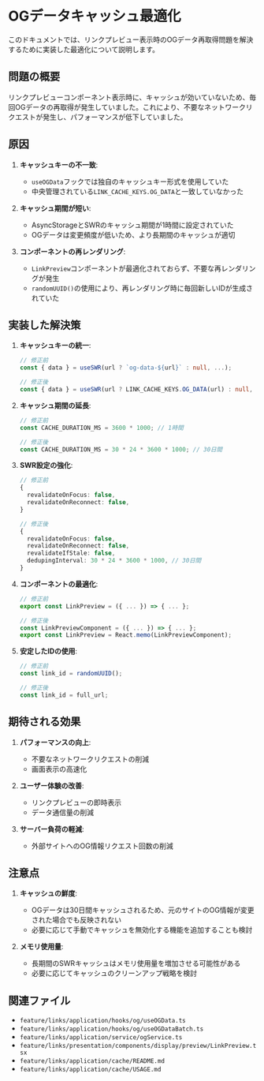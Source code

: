 # OGデータキャッシュ最適化

このドキュメントでは、リンクプレビュー表示時のOGデータ再取得問題を解決するために実装した最適化について説明します。

## 問題の概要

リンクプレビューコンポーネント表示時に、キャッシュが効いていないため、毎回OGデータの再取得が発生していました。これにより、不要なネットワークリクエストが発生し、パフォーマンスが低下していました。

## 原因

1. **キャッシュキーの不一致**:

   - `useOGData`フックでは独自のキャッシュキー形式を使用していた
   - 中央管理されている`LINK_CACHE_KEYS.OG_DATA`と一致していなかった

2. **キャッシュ期間が短い**:

   - AsyncStorageとSWRのキャッシュ期間が1時間に設定されていた
   - OGデータは変更頻度が低いため、より長期間のキャッシュが適切

3. **コンポーネントの再レンダリング**:
   - `LinkPreview`コンポーネントが最適化されておらず、不要な再レンダリングが発生
   - `randomUUID()`の使用により、再レンダリング時に毎回新しいIDが生成されていた

## 実装した解決策

1. **キャッシュキーの統一**:

   ```typescript
   // 修正前
   const { data } = useSWR(url ? `og-data-${url}` : null, ...);

   // 修正後
   const { data } = useSWR(url ? LINK_CACHE_KEYS.OG_DATA(url) : null, ...);
   ```

2. **キャッシュ期間の延長**:

   ```typescript
   // 修正前
   const CACHE_DURATION_MS = 3600 * 1000; // 1時間

   // 修正後
   const CACHE_DURATION_MS = 30 * 24 * 3600 * 1000; // 30日間
   ```

3. **SWR設定の強化**:

   ```typescript
   // 修正前
   {
     revalidateOnFocus: false,
     revalidateOnReconnect: false,
   }

   // 修正後
   {
     revalidateOnFocus: false,
     revalidateOnReconnect: false,
     revalidateIfStale: false,
     dedupingInterval: 30 * 24 * 3600 * 1000, // 30日間
   }
   ```

4. **コンポーネントの最適化**:

   ```typescript
   // 修正前
   export const LinkPreview = ({ ... }) => { ... };

   // 修正後
   const LinkPreviewComponent = ({ ... }) => { ... };
   export const LinkPreview = React.memo(LinkPreviewComponent);
   ```

5. **安定したIDの使用**:

   ```typescript
   // 修正前
   const link_id = randomUUID();

   // 修正後
   const link_id = full_url;
   ```

## 期待される効果

1. **パフォーマンスの向上**:

   - 不要なネットワークリクエストの削減
   - 画面表示の高速化

2. **ユーザー体験の改善**:

   - リンクプレビューの即時表示
   - データ通信量の削減

3. **サーバー負荷の軽減**:
   - 外部サイトへのOG情報リクエスト回数の削減

## 注意点

1. **キャッシュの鮮度**:

   - OGデータは30日間キャッシュされるため、元のサイトのOG情報が変更された場合でも反映されない
   - 必要に応じて手動でキャッシュを無効化する機能を追加することも検討

2. **メモリ使用量**:
   - 長期間のSWRキャッシュはメモリ使用量を増加させる可能性がある
   - 必要に応じてキャッシュのクリーンアップ戦略を検討

## 関連ファイル

- `feature/links/application/hooks/og/useOGData.ts`
- `feature/links/application/hooks/og/useOGDataBatch.ts`
- `feature/links/application/service/ogService.ts`
- `feature/links/presentation/components/display/preview/LinkPreview.tsx`
- `feature/links/application/cache/README.md`
- `feature/links/application/cache/USAGE.md`
